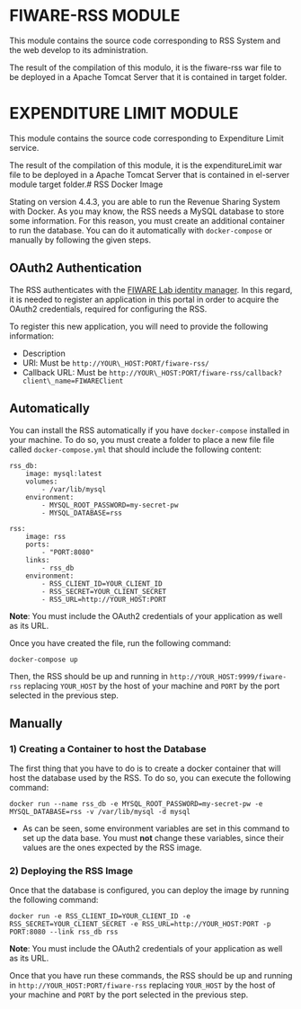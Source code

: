 
# FIWARE-RSS MODULE

This module contains the source code corresponding to RSS System and the web develop to its administration.

The result of the compilation of this modulo, it is the fiware-rss war file to be deployed in a Apache Tomcat Server
that it is contained in target folder.
# EXPENDITURE LIMIT MODULE

This module contains the source code corresponding to Expenditure Limit service.

The result of the compilation of this module, it is the expenditureLimit war file to be deployed in a Apache Tomcat Server
that is contained in el-server module target folder.# RSS Docker Image

Stating on version 4.4.3, you are able to run the Revenue Sharing System with Docker. As you may know, the RSS needs a MySQL database to store some information. For this reason, you must create an additional container to run the database. You can do it automatically with `docker-compose` or manually by following the given steps.

## OAuth2 Authentication

The RSS authenticates with the [FIWARE Lab identity manager](https://account.lab.fiware.org). In this regard, it is needed to register an application in this portal in order to acquire the OAuth2 credentials, required for configuring the RSS.

To register this new application, you will need to provide the following information:

* Description
* URl: Must be `http://YOUR\_HOST:PORT/fiware-rss/`
* Callback URL: Must be `http://YOUR\_HOST:PORT/fiware-rss/callback?client\_name=FIWAREClient`

## Automatically

You can install the RSS automatically if you have `docker-compose` installed in your machine. To do so, you must create a folder to place a new file file called `docker-compose.yml` that should include the following content:

```
rss_db:
    image: mysql:latest
    volumes:
        - /var/lib/mysql
    environment:
        - MYSQL_ROOT_PASSWORD=my-secret-pw
        - MYSQL_DATABASE=rss

rss:
    image: rss
    ports:
        - "PORT:8080"
    links:
        - rss_db
    environment:
        - RSS_CLIENT_ID=YOUR_CLIENT_ID
        - RSS_SECRET=YOUR_CLIENT_SECRET
        - RSS_URL=http://YOUR_HOST:PORT
```

**Note**: You must include the OAuth2 credentials of your application as well as its URL.

Once you have created the file, run the following command:

```
docker-compose up
```

Then, the RSS should be up and running in `http://YOUR_HOST:9999/fiware-rss` replacing `YOUR_HOST` by the host of your machine and `PORT` by the port selected in the previous step. 

## Manually

### 1) Creating a Container to host the Database

The first thing that you have to do is to create a docker container that will host the database used by the RSS. To do so, you can execute the following command:

```
docker run --name rss_db -e MYSQL_ROOT_PASSWORD=my-secret-pw -e MYSQL_DATABASE=rss -v /var/lib/mysql -d mysql
```

* As can be seen, some environment variables are set in this command to set up the data base. You must **not** change these variables, since their values are the ones expected by the RSS image.

### 2) Deploying the RSS Image

Once that the database is configured, you can deploy the image by running the following command:

```
docker run -e RSS_CLIENT_ID=YOUR_CLIENT_ID -e RSS_SECRET=YOUR_CLIENT_SECRET -e RSS_URL=http://YOUR_HOST:PORT -p PORT:8080 --link rss_db rss
```

**Note**: You must include the OAuth2 credentials of your application as well as its URL.

Once that you have run these commands, the RSS should be up and running in `http://YOUR_HOST:PORT/fiware-rss` replacing `YOUR_HOST` by the host of your machine and `PORT` by the port selected in the previous step. 
